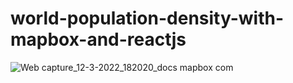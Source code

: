 # world-population-density-with-mapbox-and-reactjs
![Web capture_12-3-2022_182020_docs mapbox com](https://user-images.githubusercontent.com/24763499/158018805-f81719f2-9899-4642-ba27-9238582463b9.jpeg)
